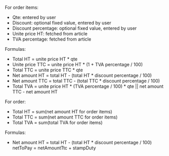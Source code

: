 For order items:

* Qte: entered by user
* Discount: optional fixed value, entered by user
* Discount percentage: optional fixed value, entered by user
* Unite price HT: fetched from article
* TVA percentage: fetched from article

Formulas:

* Total HT = unite price HT \* qte
* Unite price TTC = unite price HT \* (1 + TVA percentage / 100)
* Total TTC = unite price TTC \* qte
* Net amount HT = total HT - (total HT \* discount percentage / 100)
* Net amount TTC = total TTC - (total TTC \* discount percentage / 100)
* Total TVA = unite price HT \* (TVA percentage / 100) \* qte || net amount TTC - net amount HT

For order:

* Total HT = sum(net amount HT for order items)
* Total TTC = sum(net amount TTC for order items)
* Total TVA = sum(total TVA for order items)

Formulas:

* Net amount HT = total HT - (total HT \* discount percentage / 100)
netToPay = netAmountTtc + stampDuty